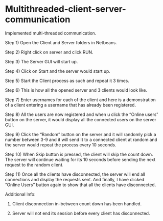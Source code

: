 # Multithreaded-client-server-communication
Implemented multi-threaded communication.


Step 1) Open the Client and Server folders in Netbeans.

Step 2) Right click on server and click RUN.

Step 3) The Server GUI will start up.

Step 4) Click on Start and the server would start up.

Step 5) Start the Client process as such and repeat it 3 times.

Step 6) This is how all the opened server and 3 clients would look like.

Step 7) Enter usernames for each of the client and here is a demonstration of a client entering
a username that has already been registered.

Step 8) All the users are now registered and when u click the “Online users” button on the
server, it would display all the connected users on the server GUI.

Step 9) Click the “Random” button on the server and it will randomly pick a number between
3-9 and it will send It to a connected client at random and the server would repeat the process
every 10 seconds.

Step 10) When Skip button is pressed, the client will skip the count down. The server will
continue waiting for its 10 seconds before sending the next request to the random client.

Step 11) Once all the clients have disconnected, the server will end all connections and display
the requests sent. And finally, I have clicked “Online Users” button again to show that all the
clients have disconnected.

Additional Info:

1) Client disconnection in-between count down has been handled.

2) Server will not end its session before every client has disconnected.
